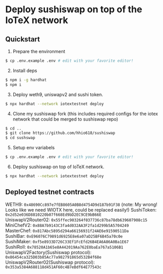 # Deploy sushiswap on top of the IoTeX network

## Quickstart
1. Prepare the environment
```sh
$ cp .env.example .env # edit with your favorite editor!
```
2. Install deps 
```sh
$ npm i -g hardhat
$ npm i
```
3. Deploy weth9, uniswapv2 and sushi token.
```sh
$ npx hardhat --network iotextestnet deploy
```
4. Clone my sushiswap fork (this includes required configs for the iotex network that could be merged to sushiswap repo)
```sh
$ cd ..
$ git clone https://github.com/hhio618/sushiswap
$ cd sushswap
```
5. Setup env variabels
```sh
$ cp .env.example .env # edit with your favorite editor!
```
6. Deploy sushiswap on top of IoTeX network.
```sh
$ npx hardhat --network iotextestnet deploy
```

## Deployed testnet contracts
WETH9: `0x48690Cc897e7fEB8605A0B8d4754D9d187b91F38`  (note: My wrong! Looks like we need WIOTX here, could be replaced easily!)
SushiToken: `0x2d52e036D8810220b07f668Ed9bD2EC9CE9bB66E`  
UniswapV2Router02: `0x55ffec903264f037736c87ba78db639607908c15`  
MiniChefV2: `0x88A7b9143C3fa4d032AA3F2fa1d299b5A5704249`  
MasterChef: `0x817Abc5895d294a66156931f24AE6e91590511Da`  
SushiBar: `0xE96076C79891d6925E8e6a07aD25BF6B45a70c0e`  
SushiMaker: `0xf5e8933D726C33Ef1FcEfd26B4EA6A86A0Ba1E67`  
SushiRoll: `0x78520A1b65e8A442019Aa762E0baEa767a5106B1`  
UniswapV2Factory(Sushiswap protocol): `0x86454ca325D03b85Ac77a982791865d532B4f68e`  
UniswapV2Router02(Sushiswap protocol): `0x353a5384A688118d451AF60c4B7eBdf64E77543c`  
